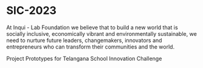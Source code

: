# SIC-2023

At Inqui - Lab Foundation we believe that to build a new world that is socially inclusive, economically vibrant and environmentally sustainable, we need to nurture future leaders, changemakers, innovators and entrepreneurs who can transform their communities and the world.

Project Prototypes for Telangana School Innovation Challenge 
